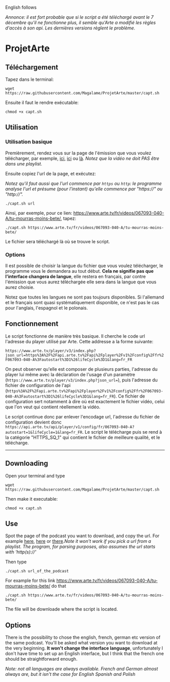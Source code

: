 English follows

*Annonce: il est fort probable que si le script a été téléchargé avant le 7 décembre qu'il ne fonctionne plus, il semble qu'Arte a modifié les règles d'accès à son api. Les dernières versions règlent le problème.*

# ProjetArte

## Téléchargement

Tapez dans le terminal:

`wget https://raw.githubusercontent.com/Magalame/ProjetArte/master/capt.sh`

Ensuite il faut le rendre exécutable:

`chmod +x capt.sh`

## Utilisation 

### Utilisation basique

Premièrement, rendez vous sur la page de l'émission que vous voulez télécharger, par exemple, [ici](https://www.arte.tv/fr/videos/041378-000-A/le-deuxieme-souffle/), [ici](https://www.arte.tv/fr/videos/046969-000-A/sleepy-hollow/) ou [là](https://www.arte.tv/fr/videos/067093-040-A/tu-mourras-moins-bete/).
*Notez que la vidéo ne doit PAS être dans une playlist.*

Ensuite copiez l'url de la page, et exécutez: 

*Notez qu'il faut aussi que l'url commence par `https` ou `http`: le programme analyse l'url et présume (pour l'instant) qu'elle commence par "https://" ou "http://".*

`./capt.sh url`

Ainsi, par exemple, pour ce lien: https://www.arte.tv/fr/videos/067093-040-A/tu-mourras-moins-bete/, tapez:

`./capt.sh https://www.arte.tv/fr/videos/067093-040-A/tu-mourras-moins-bete/`

Le fichier sera téléchargé là où se trouve le script. 

### Options

Il est possible de choisir la langue du fichier que vous voulez télécharger, le programme vous le demandera au tout début. **Cela ne signifie pas que l'interface changera de langue**, elle restera en français, par contre l'émission que vous aurez téléchargée elle sera dans la langue que vous aurez choisie. 

Notez que toutes les langues ne sont pas toujours disponibles. Si l'allemand et le français sont quasi systématiquement disponible, ce n'est pas le cas pour l'anglais, l'espagnol et le polonais. 

## Fonctionnement

Le script fonctionne de manière très basique. Il cherche le code url l'adresse du player utilisé par Arte. Cette addresse a la forme suivante:

`https://www.arte.tv/player/v3/index.php?json_url=https%3A%2F%2Fapi.arte.tv%2Fapi%2Fplayer%2Fv1%2Fconfig%2Ffr%2F067093-040-A%3Fautostart%3D1%26lifeCycle%3D1&lang=fr_FR`

On peut observer qu'elle est composer de plusieurs parties, l'adresse du player lui même avec la déclaration de l'usage d'un paramètre (`https://www.arte.tv/player/v3/index.php?json_url=`), puis l'adresse du fichier de configuration de l'api (`https%3A%2F%2Fapi.arte.tv%2Fapi%2Fplayer%2Fv1%2Fconfig%2Ffr%2F067093-040-A%3Fautostart%3D1%26lifeCycle%3D1&lang=fr_FR`). Ce fichier de configuration sert notamment à dire où est exactement le fichier vidéo, celui que l'on veut qui contient réellement la vidéo. 

Le script continue donc par enlever l'encodage url, l'adresse du fichier de configuration devient donc `https://api.arte.tv/api/player/v1/config/fr/067093-040-A?autostart=1&lifeCycle=1&lang=fr_FR`. Le script le télécharge puis se rend à la catégorie "HTTPS_SQ_1" qui contient le fichier de meilleure qualité, et le télécharge.

----------------------------------------------------

## Downloading

Open your terminal and type

`wget https://raw.githubusercontent.com/Magalame/ProjetArte/master/capt.sh`

Then make it executable:

`chmod +x capt.sh`

## Use

Spot the page of the podcast you want to download, and copy the url. For example [here](https://www.arte.tv/fr/videos/041378-000-A/le-deuxieme-souffle/), [here](https://www.arte.tv/fr/videos/046969-000-A/sleepy-hollow/) or [there](https://www.arte.tv/fr/videos/067093-040-A/tu-mourras-moins-bete/).*Note it won't work if you pick a url from a playlist. The program, for parsing purposes, also assumes the url starts with 'http(s)://'*

Then type

`./capt.sh url_of_the_podcast`

For example for this link https://www.arte.tv/fr/videos/067093-040-A/tu-mourras-moins-bete/ do that

`./capt.sh https://www.arte.tv/fr/videos/067093-040-A/tu-mourras-moins-bete/`

The file will be downloade where the script is located.

## Options

There is the possibility to chose the english, french, german etc version of the same podcast. You'll be asked what version you want to download at the very beginning. **It won't change the interface language**, unfortunately I don't have time to set up an English interface, but I think that the french one should be straightforward enough. 

*Note: not all languages are always available. French and German almost always are, but it isn't the case for English Spanish and Polish*
